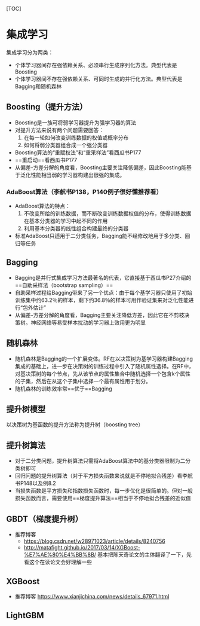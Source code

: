 [TOC]

# 集成学习

集成学习分为两类：

- 个体学习器间存在强依赖关系、必须串行生成序列化方法。典型代表是Boosting
- 个体学习器间不存在强依赖关系、可同时生成的并行化方法。典型代表是Bagging和随机森林

## Boosting（提升方法）

- Boosting是一族可将弱学习器提升为强学习器的算法
- 对提升方法来说有两个问题需要回答：
  1. 在每一轮如何改变训练数据的权值或概率分布
  2. 如何将弱分类器组合成一个强分类器
- Boosting算法的“重赋权法”和“重采样法”看西瓜书P177
- ==重启动==看西瓜书P177
- 从偏差-方差分解的角度看，Boosting主要关注降低偏差，因此Boosting能基于泛化性能相当弱的学习器构建出很强的集成。



### AdaBoost算法（李航书P138，P140例子很好懂推荐看）

- AdaBoost算法的特点：
  1. 不改变所给的训练数据，而不断改变训练数据权值的分布，使得训练数据在基本分类器的学习中起不同的作用
  2. 利用基本分类器的线性组合构建最终的分类器
- 标准AdaBoost只适用于二分类任务，Bagging能不经修改地用于多分类、回归等任务



## Bagging

- Bagging是并行式集成学习方法最著名的代表，它直接基于西瓜书P27介绍的==自助采样法（bootstrap sampling）==
- 自助采样过程给Bagging带来了另一个优点：由于每个基学习器只使用了初始训练集中约63.2％的样本，剩下约36.8％的样本可用作验证集来对泛化性能进行“包外估计”
- 从偏差-方差分解的角度看，Bagging主要关注降低方差，因此它在不剪枝决策树。神经网络等易受样本扰动的学习器上效用更为明显



## 随机森林

- 随机森林是Bagging的一个扩展变体。RF在以决策树为基学习器构建Bagging集成的基础上，进一步在决策树的训练过程中引入了随机属性选择。在RF中，对基决策树的每个节点，先从该节点的属性集合中随机选择一个包含k个属性的子集，然后在从这个子集中选择一个最有属性用于划分。
- 随机森林的训练效率常==优于==Bagging



## 提升树模型

以决策树为基函数的提升方法称为提升树（boosting tree）



## 提升树算法

- 对于二分类问题，提升树算法只需将AdaBoost算法中的基分类器限制为二分类树即可
- 回归问题的提升树算法（对于平方损失函数来说就是不停地拟合残差）看李航书P148以及例8.2
- 当损失函数是平方损失和指数损失函数时，每一步优化是很简单的。但对一般损失函数而言，需要使用==梯度提升算法==相当于不停地拟合残差的近似值



## GBDT（梯度提升树）

- 推荐博客 
  - https://blog.csdn.net/w28971023/article/details/8240756
  - http://matafight.github.io/2017/03/14/XGBoost-%E7%AE%80%E4%BB%8B/ 基本把陈天奇论文的主体翻译了一下，先看这个在读论文会好理解一些



## XGBoost

- 推荐博客 https://www.xianjichina.com/news/details_67971.html



## LightGBM

